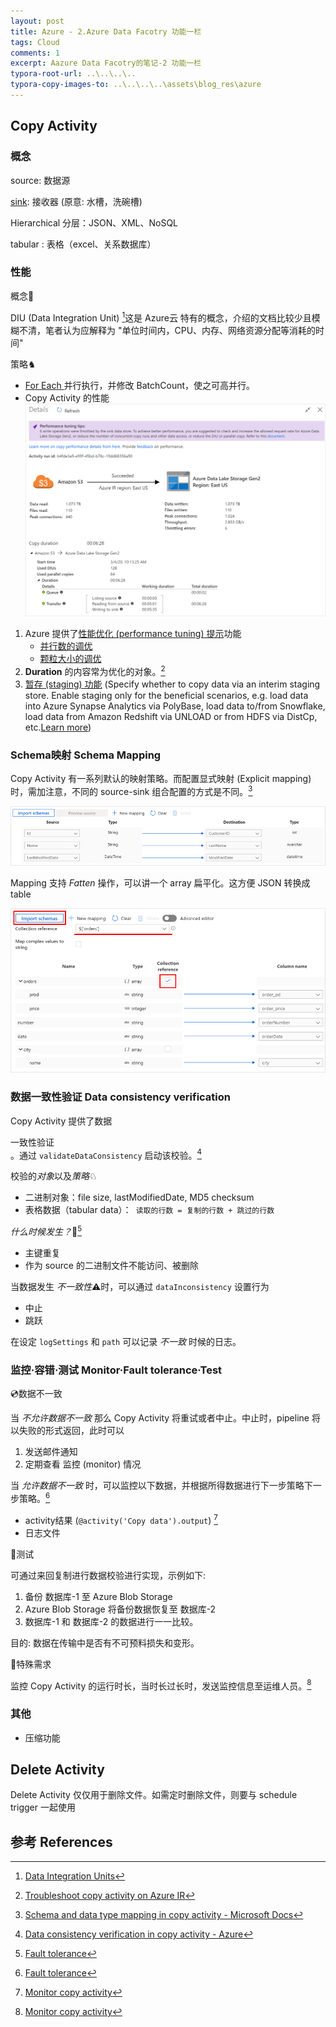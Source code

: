 ```yaml
---
layout: post 
title: Azure - 2.Azure Data Facotry 功能一栏
tags: Cloud
comments: 1 
excerpt: Aazure Data Facotry的笔记-2 功能一栏
typora-root-url: ..\..\..\..
typora-copy-images-to: ..\..\..\..\assets\blog_res\azure
---
```


## Copy Activity

### 概念

source: 数据源

[sink](https://en.wikipedia.org/wiki/Sink_(computing)): 接收器 (原意: 水槽，洗碗槽)

Hierarchical  分层：JSON、XML、NoSQL

tabular : 表格（excel、关系数据库）

### 性能

概念📙

DIU (Data Integration Unit) [^1]这是 Azure云 特有的概念，介绍的文档比较少且模糊不清，笔者认为应解释为 "单位时间内，CPU、内存、网络资源分配等消耗的时间"

策略♞

-  [For Each ](https://docs.microsoft.com/en-us/azure/data-factory/control-flow-for-each-activity) 并行执行，并修改 BatchCount，使之可高并行。
-  Copy Activity 的性能
  ![监视复制活动运行详细信息](/assets/blog_res/azure/monitor-copy-activity-run-details.png)
  1. Azure 提供了[性能优化 (performance tuning) 提示](https://docs.microsoft.com/en-us/azure/data-factory/copy-activity-performance-troubleshooting)功能
     - [并行数的调优](https://docs.microsoft.com/en-us/azure/data-factory/copy-activity-performance-features#parallel-copy)
     - [颗粒大小的调优](https://docs.microsoft.com/en-us/azure/data-factory/copy-activity-performance-features#data-integration-units)
  2. **Duration** 的内容常为优化的对象。[^3]
  3. [暂存 (staging) 功能](https://docs.microsoft.com/en-us/azure/data-factory/copy-activity-performance-features#staged-copy)  (Specify whether to copy data via an interim staging store. Enable staging only for the beneficial scenarios, e.g. load data into Azure Synapse Analytics via PolyBase, load data to/from Snowflake, load data from Amazon Redshift via UNLOAD or from HDFS via DistCp, etc.[Learn more](https://go.microsoft.com/fwlink/?linkid=2159335))

### Schema映射  Schema Mapping

Copy Activity 有一系列默认的映射策略。而配置显式映射 (Explicit mapping) 时，需加注意，不同的 source-sink 组合配置的方式是不同。[^2]

![从表格映射到表格](/assets/blog_res/azure/map-tabular-to-tabular.png)

Mapping 支持 *Fatten* 操作，可以讲一个 array 扁平化。这方便 JSON 转换成 table

![使用 UI 从分层映射到表格](/assets/blog_res/azure/map-hierarchical-to-tabular-ui.png)







### 数据一致性验证 Data consistency verification

Copy Activity 提供了数据<div class='sup' data-title="以确保数据不仅成功地从源存储复制到目标存储，而且验证了源存储和目标存储之间的一致性。">一致性验证</div>。通过 `validateDataConsistency` 启动该校验。[^5]

校验的*对象*以及*策略*♘

- 二进制对象：file size, lastModifiedDate, MD5 checksum 
- 表格数据（tabular data）：` 读取的行数 = 复制的行数 + 跳过的行数`

*什么时候发生？*📅[^4]

- 主键重复
- 作为 source 的二进制文件不能访问、被删除

当数据发生 *不一致性*⚠️时，可以通过 `dataInconsistency` 设置行为

- 中止
- 跳跃

在设定 `logSettings` 和 `path` 可以记录 *不一致* 时候的日志。

### 监控·容错·测试 Monitor·Fault tolerance·Test

💿数据不一致

当 *不允许数据不一致* 那么 Copy Activity 将重试或者中止。中止时，pipeline 将以失败的形式返回，此时可以

1. 发送邮件通知
2. 定期查看 监控 (monitor) 情况 

当 *允许数据不一致* 时，可以监控以下数据，并根据所得数据进行下一步策略下一步策略。[^4]

- activity结果 (`@activity('Copy data').output`) [^6]
- 日志文件

📏测试

可通过来回复制进行数据校验进行实现，示例如下: 

1. 备份 数据库-1 至 Azure Blob Storage
2. Azure Blob Storage 将备份数据恢复至 数据库-2
3. 数据库-1 和 数据库-2 的数据进行一一比较。

目的: 数据在传输中是否有不可预料损失和变形。

📝特殊需求

监控 Copy Activity 的运行时长，当时长过长时，发送监控信息至运维人员。[^6]

### 其他

- 压缩功能

## Delete Activity 

Delete Activity 仅仅用于删除文件。如需定时删除文件，则要与 schedule trigger 一起使用



## 参考 References

[^1]: [Data Integration Units](https://docs.microsoft.com/en-us/azure/data-factory/copy-activity-performance-features#data-integration-units)
[^2]: [Schema and data type mapping in copy activity - Microsoft Docs](https://docs.microsoft.com/en-us/azure/data-factory/copy-activity-schema-and-type-mapping)

[^3]:[Troubleshoot copy activity on Azure IR](https://docs.microsoft.com/en-us/azure/data-factory/copy-activity-performance-troubleshooting#troubleshoot-copy-activity-on-azure-ir)
[^4]: [Fault tolerance](https://docs.microsoft.com/en-us/azure/data-factory/copy-activity-fault-tolerance)
[^5]: [Data consistency verification in copy activity - Azure](https://docs.microsoft.com/en-us/azure/data-factory/copy-activity-data-consistency)
[^6]: [Monitor copy activity](https://docs.microsoft.com/en-us/azure/data-factory/copy-activity-monitoring)